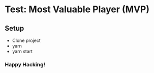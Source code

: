 # Test: Most Valuable Player (MVP)

## Setup

- Clone project
- yarn
- yarn start

### Happy Hacking!
